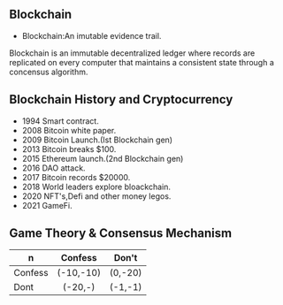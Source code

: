## Blockchain

* Blockchain:An imutable evidence trail.

Blockchain is an immutable decentralized ledger where records are replicated on every computer that maintains a consistent state through a concensus algorithm.

## Blockchain History and Cryptocurrency
* 1994 Smart contract.
* 2008 Bitcoin white paper.
* 2009 Bitcoin Launch.(Ist Blockchain gen) 
* 2013 Bitcoin breaks $100.
* 2015 Ethereum launch.(2nd Blockchain gen)
* 2016 DAO attack.
* 2017 Bitcoin records $20000.
* 2018 World leaders explore bloackchain.
* 2020 NFT's,Defi and other money legos.
* 2021 GameFi.

## Game Theory & Consensus Mechanism

**n** |**Confess** | **Don't** |
----------|:----------:| :----------:
Confess | (-10,-10)| (0,-20)
Dont | (-20,-) |(-1,-1)